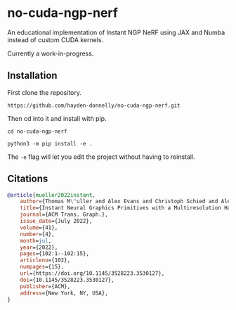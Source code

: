 # no-cuda-ngp-nerf
An educational implementation of Instant NGP NeRF using JAX and Numba instead of custom CUDA kernels.

Currently a work-in-progress.

## Installation
First clone the repository.
```
https://github.com/hayden-donnelly/no-cuda-ngp-nerf.git
```
Then cd into it and install with pip.
```
cd no-cuda-ngp-nerf
```
```
python3 -m pip install -e .
```
The ``-e`` flag will let you edit the project without having to reinstall.

## Citations
```bibtex
@article{mueller2022instant,
    author={Thomas M\"uller and Alex Evans and Christoph Schied and Alexander Keller},
    title={Instant Neural Graphics Primitives with a Multiresolution Hash Encoding},
    journal={ACM Trans. Graph.},
    issue_date={July 2022},
    volume={41},
    number={4},
    month=jul,
    year={2022},
    pages={102:1--102:15},
    articleno={102},
    numpages={15},
    url={https://doi.org/10.1145/3528223.3530127},
    doi={10.1145/3528223.3530127},
    publisher={ACM},
    address={New York, NY, USA},
}
```